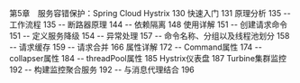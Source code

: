 第5章　服务容错保护：Spring Cloud Hystrix	130
快速入门	131
原理分析	135
-- 工作流程	135
-- 断路器原理	144
-- 依赖隔离	148
使用详解	151
-- 创建请求命令	151
-- 定义服务降级	154
-- 异常处理	157
-- 命令名称、分组以及线程池划分	158
-- 请求缓存	159
-- 请求合并	166
属性详解	172
-- Command属性	174
-- collapser属性	184
-- threadPool属性	185
Hystrix仪表盘	187
Turbine集群监控	192
-- 构建监控聚合服务	192
-- 与消息代理结合	196